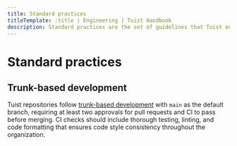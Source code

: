 ```yaml
---
title: Standard practices
titleTemplate: :title | Engineering | Tuist Handbook
description: Standard practices are the set of guidelines that Tuist engineers follow to ensure that the codebase is consistent, maintainable, and scalable.
---
```


# Standard practices

## Trunk-based development

Tuist repositories follow [trunk-based development](<https://en.wikipedia.org/wiki/Branching_(version_control)>) with `main` as the default branch, requiring at least two approvals for pull requests and CI to pass before merging. CI checks should include thorough testing, linting, and code formatting that ensures code style consistency throughout the organization.
